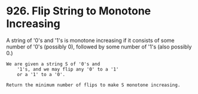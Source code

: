 # 926. Flip String to Monotone Increasing

A string of '0's and '1's is monotone
        increasing if it consists of some number of '0's (possibly 0),
        followed by some number of '1's (also possibly 0.)

    We are given a string S of '0's and
        '1's, and we may flip any '0' to a '1'
        or a '1' to a '0'.

    Return the minimum number of flips to make S monotone increasing.